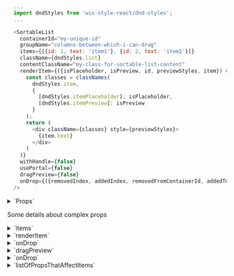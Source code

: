 ```js
  ...
  import dndStyles from 'wix-style-react/dnd-styles';
  ...

  <SortableList
    containerId="my-unique-id"
    groupName="columns-between-which-i-can-drag"
    items={[{id: 1, text: 'item1'}, {id: 2, text: 'item2'}]}
    className={dndStyles.list}
    contentClassName="my-class-for-sortable-list-content"
    renderItem={({isPlaceholder, isPreview, id, previewStyles, item}) => (
      const classes = classNames(
        dndStyles.item,
        {
          [dndStyles.itemPlaceholder]: isPlaceholder,
          [dndStyles.itemPreview]: isPreview
        }
      );
      return (
        <div className={classes} style={previewStyles}>
          {item.text}
        </div>
      )
    )}
    withHandle={false}
    usePortal={false}
    dragPreview={false}
    onDrop={({removedIndex, addedIndex, removedFromContainerId, addedToContainerId, payload}) => console.log({removedIndex, addedIndex, removedFromContainerId, addedToContainerId, payload})}
  />
```

<details>
  <summary>`Props`</summary>
  | propName         | propType | defaultValue | isRequired | description |
  | ---              | ---      | ---          | ---        | ---         |
  | items            | array    | -            | true       | array of items, each item should have an id. |
  | renderItem       | func     | -            | true       | render function which will be used to render item block inside of sortable list |
  | insertPosition    | 'start', 'end','any'     | 'any'            | -       | set insertion rule for droppable items.  |
  | onDrop           | func     | -            | true       | callback for onDrop event, it will be called after user drop smth |
  | containerId      | string   | -            | true       | unique id, it required to prevent or allow d&d between several containers |
  | className        | string   | -            | -          | className for root of  SortableList, in case if you want to style root element of SortableList |
  | contentClassName | string   | -            | -          | className for items wrapper div, it maybe useful if you want to make horizontal sortable list |
  | groupName        | string   | -            | -          | name of group to which SortableList is related, d&d allowed inside of the same group |
  | withHandle       | bool     | false        | -          | should whole item be draggable or just handle on it|
  | usePortal        | bool     | false        | -          | render item preview into body|
  | dragPreview      | bool     | false        | -          | in case if you have nested SortableLists, you need to set dragPreview to true when you drag nested SortableList |
  | droppable        | bool     | true         | -          | indicates if user can drop items in the list  |
  | animationDuration| number   | 0            | -          | animation duration. Please note, `SortableList` uses CSS `transition`s to animate itself
  | animationTiming  | string   | ''           | -          | animation timing function
  | delay            | number   |  -           | -          | number of ms that user should press on item before drag will start
  | canDrag          | func     |  -           | -          | function which will be used before drag start and can prevent it like if returns false: () => false |
  | listOfPropsThatAffectItems | array     |  -           | -          | Array that contains values that are used inside of renderItem callback.(Change of these values cause re-call of renderItem func) |
</details>

Some details about complex props

<details>
  <summary>`items`</summary>
  Example:
  ```js
  [
    {
      id: 'a',
      text: 'Item 1'
    },
    {
      id: 'b',
      text: 'Item 2'
    },
    {
      id: 'c',
      text: 'Item 3'
    },
    {
      id: 'd',
      text: 'Item 4'
    }
  ]
  ```
</details>
<details>
  <summary>`renderItem`</summary>
  This function called with such parameters:

- `isPlaceholder` - if item in drag state,
  then instead of an item(item previous place)
  we want to render placeholder(empty block, or left item as it is), so you able to style your item by checking isPlaceholder.
- `isPreview` - if item in drag(fly) state,
  then instead of an item,
  we want to render preview
  state(maybe we want to rotate it a little, or hide something),
  so you able to style your item by checking isPreview.
- `id` - an id from item that you render
- `previewStyles` - styles that coming from SortableList, `you always need to apply` them on your root div, inside of renderItem
- `isItemHovered` - if an item is in hover state you can apply styles to it by using isItemHovered.
- `previewStyles` - styles that coming from SortableList, `you always need to apply` them on your root div, inside of renderItem
  You can add item width as `style={{...previewStyles, width: your_width }}`. By default previewStyles contain original items `width` in pixels
- `item` - item that you are render

Example without handle:

```js
renderItem = ({
  isPlaceholder,
  isPreview,
  id,
  previewStyles,
  item,
  delayed,
}) => {
  const classes = classNames(styles.card, {
    [styles.placeholder]: isPlaceholder,
    [styles.preview]: isPreview,
    [styles.delayed]: delayed,
  });

  return (
    <div className={classes} style={previewStyles} data-hook={`item-${id}`}>
      {item.text}
    </div>
  );
};
```

Example with handle:

```js
renderItem = ({
  isPlaceholder,
  isPreview,
  id,
  connectHandle,
  previewStyles,
  item,
}) => {
  const classes = classNames(styles.card, {
    [styles.placeholder]: isPlaceholder,
    [styles.preview]: isPreview,
  });

  return (
    <div className={classes} style={previewStyles} data-hook={`item-${id}`}>
      {connectHandle(
        <div className={styles.handle} data-hook={`card-${id}-handle`}>
          <DragAndDropLarge /> // an icon
        </div>,
      )}
      {item.text}
    </div>
  );
};
```

</details>
<details>
  <summary>`onDrop`</summary>
  This function called with such parameters:

- `removedIndex` - index of an item previous position inside of original items array
- `addedIndex` - index of an item new position inside of new items array
- `removedFromContainerId` - id of the container(SortableList instance) from which item was removed
- `addedToContainerId` - id of the container(SortableList instance) to which item was dropped
- `payload` - original item data

Example of d&d onDrop callback for drag between two columns(two SortableList)

```js
handleDrop = ({
  removedIndex,
  addedIndex,
  removedFromContainerId,
  addedToContainerId,
  payload,
}) => {
  const nextState = copy(this.state);
  nextState[removedFromContainerId].splice(removedIndex, 1);
  nextState[addedToContainerId].splice(addedIndex, 0, payload);

  this.setState({ ...nextState });
};
```

</details>
<details>
  <summary>`dragPreview`</summary>
  Case of nested sortable list

```js
  ...
  renderColumn = ({isPlaceholder, isPreview, item, id, previewStyles}) => {
    const classes = classNames(
      {
        [classNames(defaultDndStyles.itemPlaceholder, styles.columnPlaceholder)]: isPlaceholder,
        [classNames(defaultDndStyles.itemPreview, styles.columnItemPreview)]: isPreview
      },
      classNames(defaultDndStyles.item, styles.columnItem)
    );

    return (
      <div className={classes} style={previewStyles} data-hook={`column-${id}`}>
        <SortableList
          dragPreview={isPreview}
          className={classNames(defaultDndStyles.list, styles.column)}
          dataHook={`column-${id}`}
          groupName="multi-area"
          containerId={id}
          items={item.items}
          renderItem={this.renderCell}
          onDrop={this.handleDropCell}
          />
      </div>
    );
  }

  render() {
    return (
      <DragDropContextProvider>
        <div className={styles.root}>
          <SortableList
            className={classNames(defaultDndStyles.list, styles.table)}
            contentClassName={styles.content}
            dataHook="draggable-column-multi-area"
            containerId="multiArea"
            items={this.state.columns}
            renderItem={this.renderColumn}
            onDrop={this.handleDropColumn}
            />
        </div>
      </DragDropContextProvider>
    );
  }
```

</details>
<details>
  <summary>`onDrop`</summary>
  This function called with such parameters:

- `removedIndex` - index of an item previous position inside of original items array
- `addedIndex` - index of an item new position inside of new items array
- `removedFromContainerId` - id of the container(SortableList instance) from which item was removed
- `addedToContainerId` - id of the container(SortableList instance) to which item was dropped
- `payload` - original item data

Example of d&d onDrop callback for drag between two columns(two SortableList)

```js
handleDrop = ({
  removedIndex,
  addedIndex,
  removedFromContainerId,
  addedToContainerId,
  payload,
}) => {
  const nextState = copy(this.state);
  nextState[removedFromContainerId].splice(removedIndex, 1);
  nextState[addedToContainerId].splice(addedIndex, 0, payload);

  this.setState({ ...nextState });
};
```

</details>
<details>
  <summary>`listOfPropsThatAffectItems`</summary>
  You can also check SortableList.spec.js(`should call renderItem when props changed`) test.

```js
  ...
  class MyComponent extends React.Component {
    state = {
      isListInDragState: false
    }
    handleDragStart = () => this.setState({ isListInDragState: true })
    handleDragEnd = () => this.setState({ isListInDragState: false })

    /*
      GOAL:
      inside of render item callback we use `isListInDragState` from state,
      so we expect, that when we will do setState({ isListInDragState: someValue }),
      the renderItem will call again and render updated state in dom
    */
    renderItem = ({ item }) => (
      <div key={item.id} data-hook={`item-${item.id}`}>
        {item.text}
        Is list in drag state? - {this.state.isListInDragState ? 'yes' : 'no'}
      </div>
    )

      /*
        To achieve our goal from renderItem callback, we need to tell SortableList,
        that this.state.isListInDragState can affect our items view and that SortableList need to
        call renderItem again when this.state.isListInDragState changed.
        To do this we use `listOfPropsThatAffectItems`
      */
      return (
        <div>
          <SortableList
            contentClassName="cl"
            dataHook={dataHook}
            containerId="sortable-list-1"
            groupName="group1"
            items={items}
            renderItem={this.renderItem}
            onDrop={onDrop}
            onDragStart={this.handleDragStart}
            onDragEnd={this.handleDragEnd}
            listOfPropsThatAffectItems={[this.state.isListInDragState]}
          />
        </div>
      );
    }
  }
```

</details>
